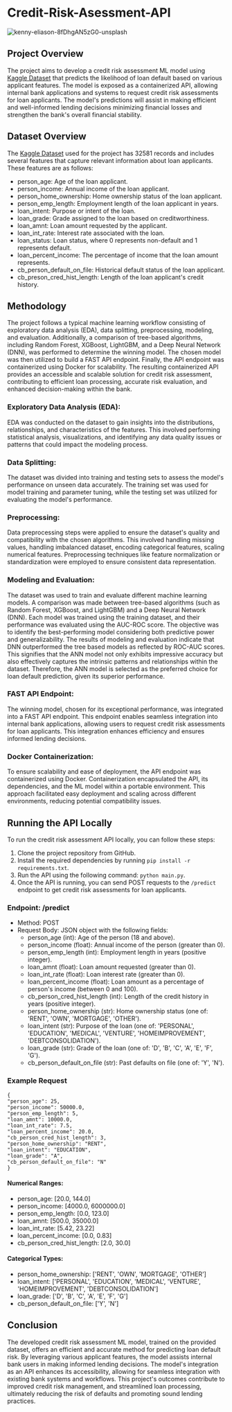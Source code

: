 # Credit-Risk-Asessment-API

![kenny-eliason-8fDhgAN5zG0-unsplash](https://github.com/aswinram1997/Insightful_Clusters_App/assets/102771069/06c171a5-0f57-4b2d-9cca-37ed235251fd)


## Project Overview
The project aims to develop a credit risk assessment ML model using [Kaggle Dataset](<https://www.kaggle.com/datasets/laotse/credit-risk-dataset>) that predicts the likelihood of loan default based on various applicant features. The model is exposed as a containerized API, allowing internal bank applications and systems to request credit risk assessments for loan applicants. The model's predictions will assist in making efficient and well-informed lending decisions minimizing financial losses and strengthen the bank's overall financial stability.

## Dataset Overview
The [Kaggle Dataset](<https://www.kaggle.com/datasets/laotse/credit-risk-dataset>) used for the project has 32581 records and includes several features that capture relevant information about loan applicants. These features are as follows:

- person_age: Age of the loan applicant.
- person_income: Annual income of the loan applicant.
- person_home_ownership: Home ownership status of the loan applicant.
- person_emp_length: Employment length of the loan applicant in years.
- loan_intent: Purpose or intent of the loan.
- loan_grade: Grade assigned to the loan based on creditworthiness.
- loan_amnt: Loan amount requested by the applicant.
- loan_int_rate: Interest rate associated with the loan.
- loan_status: Loan status, where 0 represents non-default and 1 represents default.
- loan_percent_income: The percentage of income that the loan amount represents.
- cb_person_default_on_file: Historical default status of the loan applicant.
- cb_preson_cred_hist_length: Length of the loan applicant's credit history.

## Methodology
The project follows a typical machine learning workflow consisting of exploratory data analysis (EDA), data splitting, preprocessing, modeling, and evaluation. Additionally, a comparison of tree-based algorithms, including Random Forest, XGBoost, LightGBM, and a Deep Neural Network (DNN), was performed to determine the winning model. The chosen model was then utilized to build a FAST API endpoint. Finally, the API endpoint was containerized using Docker for scalability. The resulting containerized API provides an accessible and scalable solution for credit risk assessment, contributing to efficient loan processing, accurate risk evaluation, and enhanced decision-making within the bank.

### Exploratory Data Analysis (EDA):
EDA was conducted on the dataset to gain insights into the distributions, relationships, and characteristics of the features. This involved performing statistical analysis, visualizations, and identifying any data quality issues or patterns that could impact the modeling process.

### Data Splitting:
The dataset was divided into training and testing sets to assess the model's performance on unseen data accurately. The training set was used for model training and parameter tuning, while the testing set was utilized for evaluating the model's performance.

### Preprocessing:
Data preprocessing steps were applied to ensure the dataset's quality and compatibility with the chosen algorithms. This involved handling missing values, handling imbalanced dataset, encoding categorical features, scaling numerical features. Preprocessing techniques like feature normalization or standardization were employed to ensure consistent data representation.

### Modeling and Evaluation:
The dataset was used to train and evaluate different machine learning models. A comparison was made between tree-based algorithms (such as Random Forest, XGBoost, and LightGBM) and a Deep Neural Network (DNN). Each model was trained using the training dataset, and their performance was evaluated using the AUC-ROC score. The objective was to identify the best-performing model considering both predictive power and generalizability. The results of modeling and evaluation indicate that DNN outperformed the tree based models as reflected by ROC-AUC scores. This signifies that the ANN model not only exhibits impressive accuracy but also effectively captures the intrinsic patterns and relationships within the dataset. Therefore, the ANN model is selected as the preferred choice for loan default prediction, given its superior performance.

### FAST API Endpoint:
The winning model, chosen for its exceptional performance, was integrated into a FAST API endpoint. This endpoint enables seamless integration into internal bank applications, allowing users to request credit risk assessments for loan applicants. This integration enhances efficiency and ensures informed lending decisions.

### Docker Containerization:
To ensure scalability and ease of deployment, the API endpoint was containerized using Docker. Containerization encapsulated the API, its dependencies, and the ML model within a portable environment. This approach facilitated easy deployment and scaling across different environments, reducing potential compatibility issues.


## Running the API Locally
To run the credit risk assessment API locally, you can follow these steps:

1. Clone the project repository from GitHub.
2. Install the required dependencies by running `pip install -r requirements.txt`.
3. Run the API using the following command: `python main.py`.
4. Once the API is running, you can send POST requests to the `/predict` endpoint to get credit risk assessments for loan applicants.

### Endpoint: /predict
- Method: POST
- Request Body: JSON object with the following fields:
  - person_age (int): Age of the person (18 and above).
  - person_income (float): Annual income of the person (greater than 0).
  - person_emp_length (int): Employment length in years (positive integer).
  - loan_amnt (float): Loan amount requested (greater than 0).
  - loan_int_rate (float): Loan interest rate (greater than 0).
  - loan_percent_income (float): Loan amount as a percentage of person's income (between 0 and 100).
  - cb_person_cred_hist_length (int): Length of the credit history in years (positive integer).
  - person_home_ownership (str): Home ownership status (one of: 'RENT', 'OWN', 'MORTGAGE', 'OTHER').
  - loan_intent (str): Purpose of the loan (one of: 'PERSONAL', 'EDUCATION', 'MEDICAL', 'VENTURE', 'HOMEIMPROVEMENT', 'DEBTCONSOLIDATION').
  - loan_grade (str): Grade of the loan (one of: 'D', 'B', 'C', 'A', 'E', 'F', 'G').
  - cb_person_default_on_file (str): Past defaults on file (one of: 'Y', 'N').

### Example Request
```
{
"person_age": 25,
"person_income": 50000.0,
"person_emp_length": 5,
"loan_amnt": 10000.0,
"loan_int_rate": 7.5,
"loan_percent_income": 20.0,
"cb_person_cred_hist_length": 3,
"person_home_ownership": "RENT",
"loan_intent": "EDUCATION",
"loan_grade": "A",
"cb_person_default_on_file": "N"
}
```
#### Numerical Ranges:
- person_age: [20.0, 144.0]
- person_income: [4000.0, 6000000.0]
- person_emp_length: [0.0, 123.0]
- loan_amnt: [500.0, 35000.0]
- loan_int_rate: [5.42, 23.22]
- loan_percent_income: [0.0, 0.83]
- cb_person_cred_hist_length: [2.0, 30.0]

#### Categorical Types:
- person_home_ownership: ['RENT', 'OWN', 'MORTGAGE', 'OTHER']
- loan_intent: ['PERSONAL', 'EDUCATION', 'MEDICAL', 'VENTURE', 'HOMEIMPROVEMENT', 'DEBTCONSOLIDATION']
- loan_grade: ['D', 'B', 'C', 'A', 'E', 'F', 'G']
- cb_person_default_on_file: ['Y', 'N']

## Conclusion
The developed credit risk assessment ML model, trained on the provided dataset, offers an efficient and accurate method for predicting loan default risk. By leveraging various applicant features, the model assists internal bank users in making informed lending decisions. The model's integration as an API enhances its accessibility, allowing for seamless integration with existing bank systems and workflows. This project's outcomes contribute to improved credit risk management, and streamlined loan processing, ultimately reducing the risk of defaults and promoting sound lending practices.
